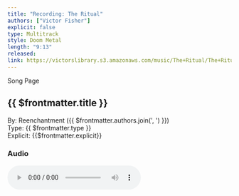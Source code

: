 ```yaml
---
title: "Recording: The Ritual"
authors: ["Victor Fisher"]
explicit: false
type: Multitrack
style: Doom Metal
length: "9:13"
released:
link: https://victorslibrary.s3.amazonaws.com/music/The+Ritual/The+Ritual.mp3
---
```


<g-link to="/song/the-ritual">Song Page</g-link>

## {{ $frontmatter.title }}

By: <g-link to="/band/reenchantment">Reenchantment</g-link> ({{ $frontmatter.authors.join(', ') }})  
Type: {{ $frontmatter.type }}  
Explicit: {{$frontmatter.explicit}}

### Audio

<audio controls controlsList="nodownload">
  <source :src="$frontmatter.link" type="audio/mpeg">
Your browser does not support the audio element.
</audio>
